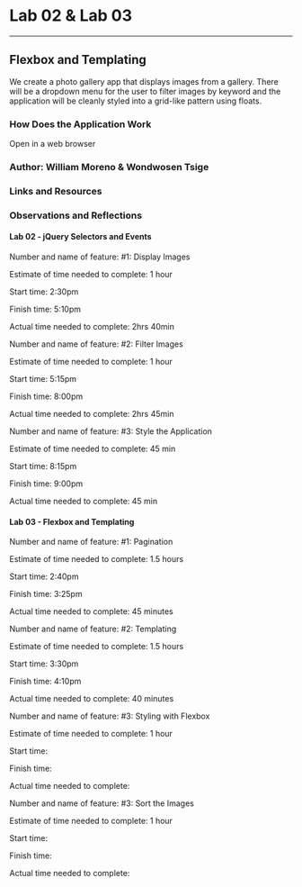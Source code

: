 # Lab 02 & Lab 03

---

## Flexbox and Templating

We create a photo gallery app that displays images from a gallery. There will be a dropdown menu for the user to filter images by keyword and the application will be cleanly styled into a grid-like pattern using floats.

### How Does the Application Work

Open in a web browser

### Author: William Moreno & Wondwosen Tsige

### Links and Resources

### Observations and Reflections

#### Lab 02 - jQuery Selectors and Events

Number and name of feature: #1: Display Images

Estimate of time needed to complete: 1 hour

Start time: 2:30pm

Finish time: 5:10pm

Actual time needed to complete: 2hrs 40min

Number and name of feature: #2: Filter Images

Estimate of time needed to complete: 1 hour

Start time: 5:15pm

Finish time: 8:00pm

Actual time needed to complete: 2hrs 45min

Number and name of feature: #3: Style the Application

Estimate of time needed to complete: 45 min

Start time: 8:15pm

Finish time: 9:00pm

Actual time needed to complete: 45 min

#### Lab 03 - Flexbox and Templating

Number and name of feature: #1: Pagination

Estimate of time needed to complete: 1.5 hours

Start time: 2:40pm

Finish time: 3:25pm

Actual time needed to complete: 45 minutes

Number and name of feature: #2: Templating

Estimate of time needed to complete: 1.5 hours

Start time: 3:30pm

Finish time: 4:10pm

Actual time needed to complete: 40 minutes

Number and name of feature: #3: Styling with Flexbox

Estimate of time needed to complete: 1 hour

Start time:

Finish time:

Actual time needed to complete:

Number and name of feature: #3: Sort the Images

Estimate of time needed to complete: 1 hour

Start time:

Finish time:

Actual time needed to complete:
